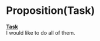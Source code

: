 # Proposition(Task) 
**[Task](https://programming.in.th/task/index.php)** <br />
I would like to do all of them.
